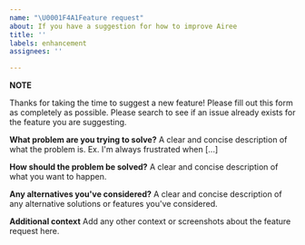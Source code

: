 ```yaml
---
name: "\U0001F4A1Feature request"
about: If you have a suggestion for how to improve Airee
title: ''
labels: enhancement
assignees: ''

---
```


**NOTE**

Thanks for taking the time to suggest a new feature! Please fill out this form as completely as possible.
Please search to see if an issue already exists for the feature you are suggesting.

**What problem are you trying to solve?**
A clear and concise description of what the problem is. Ex. I'm always frustrated when [...]

**How should the problem be solved?**
A clear and concise description of what you want to happen.

**Any alternatives you've considered?**
A clear and concise description of any alternative solutions or features you've considered.

**Additional context**
Add any other context or screenshots about the feature request here.
